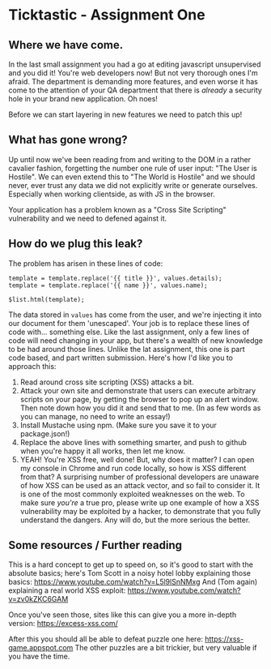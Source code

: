 # Ticktastic - Assignment One

## Where we have come.

In the last small assignment you had a go at editing javascript unsupervised and you did it! You're web developers now! But not very thorough ones I'm afraid. The department is demanding more features, and even worse it has come to the attention of your QA department that there is _already_ a security hole in your brand new application. Oh noes!

Before we can start layering in new features we need to patch this up!

## What has gone wrong?

Up until now we've been reading from and writing to the DOM in a rather cavalier fashion, forgetting the number one rule of user input: "The User is Hostile". We can even extend this to "The World is Hostile" and we should never, ever trust any data we did not explicitly write or generate ourselves. Especially when working clientside, as with JS in the browser.

Your application has a problem known as a "Cross Site Scripting" vulnerability and we need to defened against it.

## How do we plug this leak?

The problem has arisen in these lines of code:

    template = template.replace('{{ title }}', values.details);
    template = template.replace('{{ name }}', values.name);

    $list.html(template);

The data stored in `values` has come from the user, and we're injecting it into our document for them 'unescaped'. Your job is to replace these lines of code with... something else. Like the last assignment, only a few lines of code will need changing in your app, but there's a wealth of new knowledge to be had around those lines. Unlike the lat assignment, this one is part code based, and part written submission. Here's how I'd like you to approach this:

  1. Read around cross site scripting (XSS) attacks a bit.
  2. Attack your own site and demonstrate that users can execute arbitrary scripts on your page, by getting the browser to pop up an alert window. Then note down how you did it and send that to me. (In as few words as you can manage, no need to write an essay!)
  3. Install Mustache using npm. (Make sure you save it to your package.json!)
  4. Replace the above lines with something smarter, and push to github when you're happy it all works, then let me know.
  5. YEAH! You're XSS free, well done! But, why does it matter? I can open my console in Chrome and run code locally, so how is XSS different from that? A surprising number of professional developers are unaware of how XSS can be used as an attack vector, and so fail to consider it. It is one of the most commonly exploited weaknesses on the web. To make sure *you're* a true pro, please write up one example of how a XSS vulnerability may be exploited by a hacker, to demonstrate that you fully understand the dangers. Any will do, but the more serious the better.

## Some resources / Further reading

This is a hard concept to get up to speed on, so it's good to start with the absolute basics; here's Tom Scott in a noisy hotel lobby explaining those basics: https://www.youtube.com/watch?v=L5l9lSnNMxg And (Tom again) explaining a real world XSS exploit: https://www.youtube.com/watch?v=zv0kZKC6GAM

Once you've seen those, sites like this can give you a more in-depth version: https://excess-xss.com/

After this you should all be able to defeat puzzle one here: https://xss-game.appspot.com The other puzzles are a bit trickier, but very valuable if you have the time.
